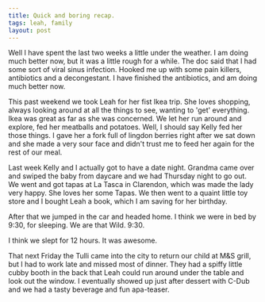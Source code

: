```yaml
---
title: Quick and boring recap.
tags: leah, family
layout: post
---
```

Well I have spent the last two weeks a little under the weather.  I am doing much better now, but it was a little rough for a while.  The doc said that I had some sort of viral sinus infection.  Hooked me up with some pain killers, antibiotics and a decongestant.  I have finished the antibiotics, and am doing much better now. 



This past weekend we took Leah for her fist Ikea trip.  She loves shopping, always looking around at all the things to see, wanting to 'get' everything.  Ikea was great as far as she was concerned.  We let her run around and explore, fed her meatballs and potatoes. Well, I should say Kelly fed her those things.  I gave her a fork full of lingdon berries right after we sat down and she made a very sour face and didn't trust me to feed her again for the rest of our meal.



Last week Kelly and I actually got to have a date night.  Grandma came over and swiped the baby from daycare and we had Thursday night to go out.  We went and got tapas at La Tasca in Clarendon, which was made the lady very happy. She loves her some Tapas.  We then went to a quaint little toy store and I bought Leah a book, which I am saving for her birthday. 



After that we jumped in the car and headed home. I think we were in bed by 9:30, for sleeping.  We are that Wild. 9:30.



I think we slept for 12 hours. It was awesome.



That next Friday the Tulli came into the city to return our child at M&S grill, but I had to work late and missed most of dinner. They had a spiffy little cubby booth in the back that Leah could run around under the table and look out the window.  I eventually showed up just after dessert with C-Dub and we had a tasty beverage and fun apa-teaser.
